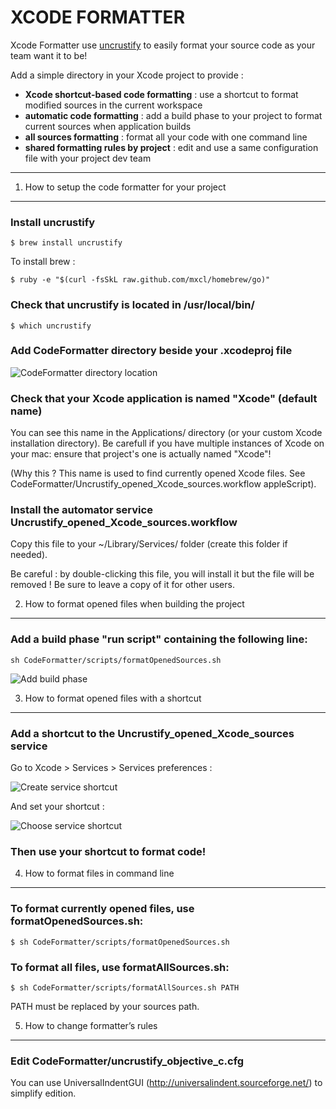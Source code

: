 XCODE FORMATTER
================

Xcode Formatter use [uncrustify](http://uncrustify.sourceforge.net/) to easily format your source code as your team want it to be!

Add a simple directory in your Xcode project to provide : 

* __Xcode shortcut-based code formatting__ : use a shortcut to format modified sources in the current workspace
* __automatic code formatting__ : add a build phase to your project to format current sources when application builds
* __all sources formatting__ : format all your code with one command line
* __shared formatting rules by project__ : edit and use a same configuration file with your project dev team

*****
 
 
1) How to setup the code formatter for your project
-----------------------------------------------------

### Install uncrustify

	$ brew install uncrustify

To install brew :
 
	$ ruby -e "$(curl -fsSkL raw.github.com/mxcl/homebrew/go)"


### Check that uncrustify is located in /usr/local/bin/ 

	$ which uncrustify


### Add CodeFormatter directory beside your .xcodeproj file

![CodeFormatter directory location](https://raw.github.com/octo-online/Xcode-formatter/master/images/directory_location.png)


### Check that your Xcode application is named "Xcode" (default name)

You can see this name in the Applications/ directory (or your custom Xcode installation directory). Be carefull if you have multiple instances of Xcode on your mac: ensure that project's one is actually named "Xcode"!

(Why this ? This name is used to find currently opened Xcode files. See CodeFormatter/Uncrustify\_opened\_Xcode\_sources.workflow appleScript).


### Install the automator service Uncrustify\_opened\_Xcode\_sources.workflow

Copy this file to your ~/Library/Services/ folder (create this folder if needed).

Be careful : by double-clicking this file, you will install it but the file will be removed ! Be sure to leave a copy of it for other users.
 
 
 

2) How to format opened files when building the project
---------------------------------------------------------

### Add a build phase "run script" containing the following line:

	sh CodeFormatter/scripts/formatOpenedSources.sh

![Add build phase](https://raw.github.com/octo-online/Xcode-formatter/master/images/add_build_phase.png)
 
 
 

3) How to format opened files with a shortcut
-----------------------------------------------

### Add a shortcut to the Uncrustify_opened_Xcode_sources service

Go to Xcode > Services > Services preferences :

![Create service shortcut](https://raw.github.com/octo-online/Xcode-formatter/master/images/add_service_shortcut.png)

And set your shortcut :

![Choose service shortcut](https://raw.github.com/octo-online/Xcode-formatter/master/images/choose_service_shortcut.png)


### Then use your shortcut to format code!
 
 
 
4) How to format files in command line
----------------------------------------

### To format currently opened files, use formatOpenedSources.sh: 

	$ sh CodeFormatter/scripts/formatOpenedSources.sh


### To format all files, use formatAllSources.sh:

	$ sh CodeFormatter/scripts/formatAllSources.sh PATH

PATH must be replaced by your sources path.
 
 
 
5) How to change formatter’s rules
------------------------------------

### Edit CodeFormatter/uncrustify\_objective\_c.cfg

You can use UniversalIndentGUI (http://universalindent.sourceforge.net/) to simplify edition.
